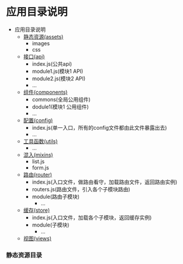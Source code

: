 # 应用目录说明

* 应用目录说明
    * [静态资源(assets)](#静态资源目录)
        * images
        * css
    * [接口(api)](#API接口目录)
        * index.js(公共api)
        * module1.js(模块1 API)
        * module2.js(模块2 API)
        * ...
    * [组件(components)](#组件目录)
        * commons(全局公用组件)
        * dodule1(模块1 公用组件)
        * ...
    * [配置(config)](#配置文件目录)
        * index.js(单一入口，所有的config文件都由此文件暴露出去)
        * ...
    * [工具函数(utils)](#工具函数目录)
        * ...
    * [混入(mixins)](#混入文件目录)
        * list.js
        * form.js
    * [路由(router)](#路由文件目录)
        * index.js(入口文件，做路由看守，加载路由文件，返回路由实例)
        * routers.js(路由文件，引入各个子模块路由)
        * module(路由子模块)
            * ...
    * [缓存(store)](#缓存目录)
        * index.js(入口文件，加载各个子模块，返回缓存实例)
        * module(子模块)
            * ...
    * [视图(views)](#视图目录)

### 静态资源目录

